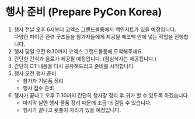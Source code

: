 # 행사 준비 (Prepare PyCon Korea)

1. 행사 전날 오후 6시부터 코엑스 그랜드볼룸에서 백인서트가 있을 예정입니다.<br>다양한 파이콘 관련 굿즈들을 참가자들에게 제공될 에코백 안에 넣는 작업을 진행합니다.
2. 행사 당일 오전 8:30까지 코엑스 그랜드볼룸에 도착해주세요.
3. 간단한 간식과 음료가 제공될 예정입니다. (점심식사는 제공됩니다.)
4. 간단히 OT 내용을 다시 공유해드리고 준비를 시작합니다.
5. 행사 오전 행사 준비
   - 참가자 기념품 정리
   - 행사 접수 준비
6. 행사가 끝나고 오후 7:30까지 간단히 행사장 정리 후 귀가 할 수 있도록 하겠습니다.
   - 마지막 날엔 행사 물품 정리 때문에 조금 더 걸릴 수 있습니다.
   - 행사가 끝나고 뒷풀이 자리가 있을 예정입니다.

